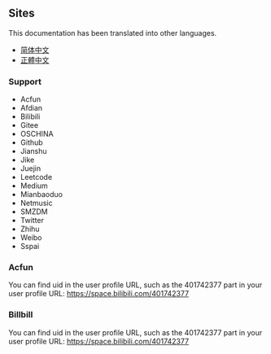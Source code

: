 ## Sites

This documentation has been translated into other languages.
- [简体中文](./DOC_zh-Hans.html)
- [正體中文](./DOC_zh-Hant.html)

### Support
- Acfun
- Afdian
- Bilibili
- Gitee
- OSCHINA
- Github
- Jianshu
- Jike
- Juejin
- Leetcode
- Medium
- Mianbaoduo
- Netmusic
- SMZDM
- Twitter
- Zhihu
- Weibo
- Sspai

### Acfun
You can find uid in the user profile URL, such as the 401742377 part in your user profile URL: https://space.bilibili.com/401742377

### Billbill
You can find uid in the user profile URL, such as the 401742377 part in your user profile URL: https://space.bilibili.com/401742377
